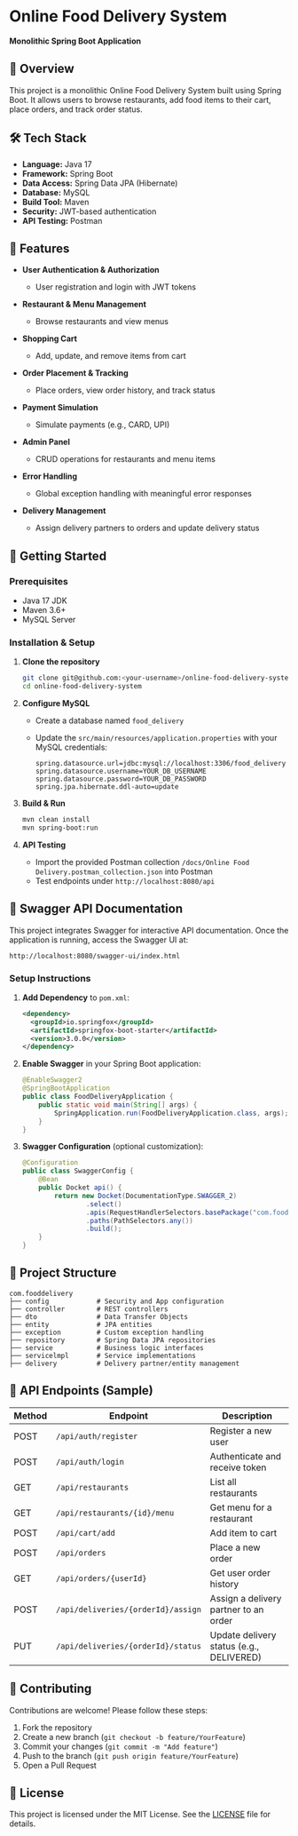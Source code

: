 # Online Food Delivery System

**Monolithic Spring Boot Application**

## 📖 Overview

This project is a monolithic Online Food Delivery System built using Spring Boot. It allows users to browse restaurants, add food items to their cart, place orders, and track order status.

## 🛠️ Tech Stack

* **Language:** Java 17
* **Framework:** Spring Boot
* **Data Access:** Spring Data JPA (Hibernate)
* **Database:** MySQL
* **Build Tool:** Maven
* **Security:** JWT-based authentication
* **API Testing:** Postman

## 🚀 Features

* **User Authentication & Authorization**

  * User registration and login with JWT tokens
* **Restaurant & Menu Management**

  * Browse restaurants and view menus
* **Shopping Cart**

  * Add, update, and remove items from cart
* **Order Placement & Tracking**

  * Place orders, view order history, and track status
* **Payment Simulation**

  * Simulate payments (e.g., CARD, UPI)
* **Admin Panel**

  * CRUD operations for restaurants and menu items
* **Error Handling**

  * Global exception handling with meaningful error responses
* **Delivery Management**

  * Assign delivery partners to orders and update delivery status

## 🔧 Getting Started

### Prerequisites

* Java 17 JDK
* Maven 3.6+
* MySQL Server

### Installation & Setup

1. **Clone the repository**

   ```bash
   git clone git@github.com:<your-username>/online-food-delivery-system.git
   cd online-food-delivery-system
   ```

2. **Configure MySQL**

   * Create a database named `food_delivery`
   * Update the `src/main/resources/application.properties` with your MySQL credentials:

     ```properties
     spring.datasource.url=jdbc:mysql://localhost:3306/food_delivery
     spring.datasource.username=YOUR_DB_USERNAME
     spring.datasource.password=YOUR_DB_PASSWORD
     spring.jpa.hibernate.ddl-auto=update
     ```

3. **Build & Run**

   ```bash
   mvn clean install
   mvn spring-boot:run
   ```

4. **API Testing**

   * Import the provided Postman collection `/docs/Online Food Delivery.postman_collection.json` into Postman
   * Test endpoints under `http://localhost:8080/api`

## 📜 Swagger API Documentation

This project integrates Swagger for interactive API documentation. Once the application is running, access the Swagger UI at:

```
http://localhost:8080/swagger-ui/index.html
```

### Setup Instructions

1. **Add Dependency** to `pom.xml`:

   ```xml
   <dependency>
     <groupId>io.springfox</groupId>
     <artifactId>springfox-boot-starter</artifactId>
     <version>3.0.0</version>
   </dependency>
   ```

2. **Enable Swagger** in your Spring Boot application:

   ```java
   @EnableSwagger2
   @SpringBootApplication
   public class FoodDeliveryApplication {
       public static void main(String[] args) {
           SpringApplication.run(FoodDeliveryApplication.class, args);
       }
   }
   ```

3. **Swagger Configuration** (optional customization):

   ```java
   @Configuration
   public class SwaggerConfig {
       @Bean
       public Docket api() {
           return new Docket(DocumentationType.SWAGGER_2)
                   .select()
                   .apis(RequestHandlerSelectors.basePackage("com.fooddelivery.controller"))
                   .paths(PathSelectors.any())
                   .build();
       }
   }
   ```

## 📁 Project Structure

```
com.fooddelivery
├── config            # Security and App configuration
├── controller        # REST controllers
├── dto               # Data Transfer Objects
├── entity            # JPA entities
├── exception         # Custom exception handling
├── repository        # Spring Data JPA repositories
├── service           # Business logic interfaces
├── servicelmpl       # Service implementations
├── delivery          # Delivery partner/entity management
```

## 📐 API Endpoints (Sample)

| Method | Endpoint                           | Description                              |
| ------ | ---------------------------------- | ---------------------------------------- |
| POST   | `/api/auth/register`               | Register a new user                      |
| POST   | `/api/auth/login`                  | Authenticate and receive token           |
| GET    | `/api/restaurants`                 | List all restaurants                     |
| GET    | `/api/restaurants/{id}/menu`       | Get menu for a restaurant                |
| POST   | `/api/cart/add`                    | Add item to cart                         |
| POST   | `/api/orders`                      | Place a new order                        |
| GET    | `/api/orders/{userId}`             | Get user order history                   |
| POST   | `/api/deliveries/{orderId}/assign` | Assign a delivery partner to an order    |
| PUT    | `/api/deliveries/{orderId}/status` | Update delivery status (e.g., DELIVERED) |

## 🤝 Contributing

Contributions are welcome! Please follow these steps:

1. Fork the repository
2. Create a new branch (`git checkout -b feature/YourFeature`)
3. Commit your changes (`git commit -m "Add feature"`)
4. Push to the branch (`git push origin feature/YourFeature`)
5. Open a Pull Request

## 📄 License

This project is licensed under the MIT License. See the [LICENSE](LICENSE) file for details.
